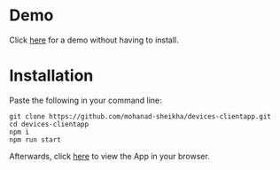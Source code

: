 # Demo
Click [here](https://tender-mccarthy-a260d4.netlify.app) for a demo without having to install.

# Installation
Paste the following in your command line:

	git clone https://github.com/mohanad-sheikha/devices-clientapp.git
	cd devices-clientapp
	npm i
	npm run start

Afterwards, click [here](localhost:8080) to view the App in your browser.